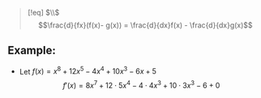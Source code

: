 >[!eq] $\\$
>$$\frac{d}{fx}(f(x)- g(x)) = \frac{d}{dx}f(x) - \frac{d}{dx}g(x)$$

## Example:
- Let $f(x) = x^8+12x^5-4x^4+10x^3-6x+5$
$$f'(x) = 8x^{7}+ 12\cdot5x^{4}-4\cdot4x^{3}+ 10 \cdot 3x^{3} - 6 +0$$